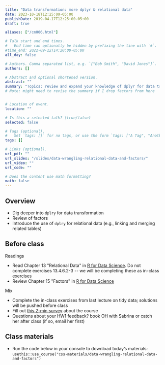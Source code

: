 ```yaml
---
title: "Data transformation: more dplyr & relational data"
date: 2023-10-18T12:25:00-05:00
publishDate: 2019-04-17T12:25:00-05:00
draft: true

aliases: ["/cm006.html"]

# Talk start and end times.
#   End time can optionally be hidden by prefixing the line with `#`.
#time_end: 2022-09-12T14:20:00-05:00
all_day: false

# Authors. Comma separated list, e.g. `["Bob Smith", "David Jones"]`.
authors: []

# Abstract and optional shortened version.
abstract: ""
summary: "Topics: review and expand your knowledge of dplyr for data transformation; relational data with dplyr."
# Note: might need to revise the summary if I drop factors from here


# Location of event.
location: ""

# Is this a selected talk? (true/false)
selected: false

# Tags (optional).
#   Set `tags: []` for no tags, or use the form `tags: ["A Tag", "Another Tag"]` for one or more tags.
tags: []

# Links (optional).
url_pdf: ""
url_slides: "/slides/data-wrangling-relational-data-and-factors/"
url_video: ""
url_code: ""

# Does the content use math formatting?
math: false
---
```




## Overview

* Dig deeper into `dplry` for data transformation
* Review of factors
* Introduce the use of `dplry` for relational data (e.g., linking and merging related tables)


## Before class

Readings
* Read Chapter 13 "Relational Data" in [R for Data Science](http://r4ds.had.co.nz/). Do not complete exercises 13.4.6.2-3 -- we will be completing these as in-class exercises
* Review Chapter 15 "Factors" in [R for Data Science](http://r4ds.had.co.nz/)

Mix
* Complete the in-class exercises from last lecture on tidy data; solutions will be pushed before class
* Fill out [this 2-min survey](https://docs.google.com/forms/d/e/1FAIpQLSdymbNtgrQFHgMzqPjxcpIjYqPSFvNBPohQnjtkr4GvFjRFBg/viewform) about the course 
* Questions about your HW1 feedback? book OH with Sabrina or catch her after class (if so, email her first)


## Class materials

* Run the code below in your console to download today’s materials: `usethis::use_course("css-materials/data-wrangling-relational-data-and-factors")`


<!--
* [Relational data: a quick review](/notes/relational-data/)
* [Practice using relational data](/notes/relational-data-exercise/)
* [Practice transforming and visualizing factors](/notes/factors-exercise/)
* [Complete the wrangling and visualizing data homework](/homework/wrangle-data/)
-->
